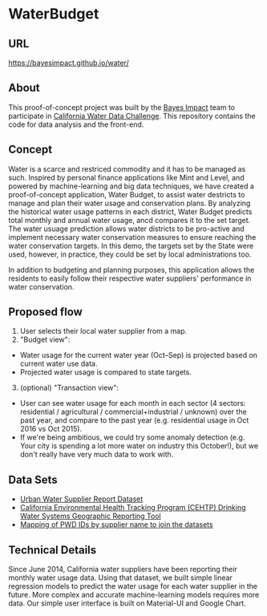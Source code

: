# WaterBudget

## URL
https://bayesimpact.github.io/water/

## About
This proof-of-concept project was built by the [Bayes Impact](https://bayes.org) team to participate in [California Water Data Challenge](http://waterchallenge.data.ca.gov/). This repository contains the code for data analysis and the front-end. 

## Concept
Water is a scarce and restriced commodity and it has to be managed as such. Inspired by personal finance applications like Mint and Level, and powered by machine-learning and big data techniques, we have created a proof-of-concept application, Water Budget, to assist water destricts  to manage and plan their water usage and conservation plans. By analyzing the historical water usage patterns in each district, Water Budget predicts total monthly and annual water usage, ancd compares it to the set target. The water usuage prediction allows water districts to be pro-active and implement necessary water conservation measures to ensure reaching the water conservation targets. In this demo, the targets set by the State were used, however, in practice, they could be set by local administrations too. 

In addition to budgeting and planning purposes, this application allows the residents to easily follow their respective water suppliers' performance in water conservation. 

## Proposed flow
1. User selects their local water supplier from a map.
2. "Budget view":
  - Water usage for the current water year (Oct–Sep) is projected based on current water use data.
  - Projected water usage is compared to state targets.
3. (optional) "Transaction view":
  - User can see water usage for each month in each sector (4 sectors: residential / agricultural / commercial+industrial / unknown) over the past year, and compare to the past year (e.g. residential usage in Oct 2016 vs Oct 2015).
  - If we're being ambitious, we could try some anomaly detection (e.g. Your city is spending a lot more water on industry this October!), but we don't really have very much data to work with.

## Data Sets
- [Urban Water Supplier Report Dataset](http://www.waterboards.ca.gov/water_issues/programs/conservation_portal/conservation_reporting.shtml)
- [California Environmental Health Tracking Program (CEHTP) Drinking Water Systems Geographic Reporting Tool](http://cehtp.org/page/water/water_system_map_viewer)
- [Mapping of PWD IDs by supplier name to join the datasets](http://www.water.ca.gov/urbanwatermanagement/docs/2010_UWMP_Data_Tables/UWMP_PWS_IDs_07-29-14.xls)

## Technical Details
Since June 2014, California water suppliers have been reporting their monthly water usage data. Using that dataset, we built simple linear regression models to predict the water usage for each water supplier in the future. More complex and accurate machine-learning models requires more data. Our simple user interface is built on Material-UI and Google Chart.